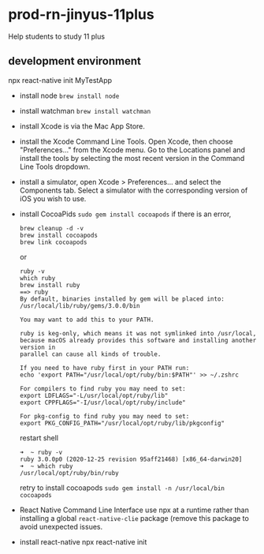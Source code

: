 # prod-rn-jinyus-11plus
Help students to study 11 plus

## development environment
npx react-native init MyTestApp

- install node 
  ```brew install node```
- install watchman 
  ```brew install watchman```

- install Xcode is via the Mac App Store.
- install the Xcode Command Line Tools. 
Open Xcode, then choose "Preferences..." from the Xcode menu. Go to the Locations panel and install the tools by selecting the most recent version in the Command Line Tools dropdown.
- install a simulator, open Xcode > Preferences... and select the Components tab. Select a simulator with the corresponding version of iOS you wish to use.

- install CocoaPids
  ```sudo gem install cocoapods```
  if there is an error, 
  ```
  brew cleanup -d -v 
  brew install cocoapods 
  brew link cocoapods
  ```
  or
  ```
  ruby -v
  which ruby
  brew install ruby
  ==> ruby
  By default, binaries installed by gem will be placed into:
  /usr/local/lib/ruby/gems/3.0.0/bin

  You may want to add this to your PATH.

  ruby is keg-only, which means it was not symlinked into /usr/local,
  because macOS already provides this software and installing another version in
  parallel can cause all kinds of trouble.

  If you need to have ruby first in your PATH run:
  echo 'export PATH="/usr/local/opt/ruby/bin:$PATH"' >> ~/.zshrc

  For compilers to find ruby you may need to set:
  export LDFLAGS="-L/usr/local/opt/ruby/lib"
  export CPPFLAGS="-I/usr/local/opt/ruby/include"

  For pkg-config to find ruby you may need to set:
  export PKG_CONFIG_PATH="/usr/local/opt/ruby/lib/pkgconfig"
  ```
  restart shell
  ```
  ➜  ~ ruby -v
  ruby 3.0.0p0 (2020-12-25 revision 95aff21468) [x86_64-darwin20]
  ➜  ~ which ruby
  /usr/local/opt/ruby/bin/ruby
  ```  
  retry to install cocoapods
  ```sudo gem install -n /usr/local/bin cocoapods```

- React Native Command Line Interface
  use npx at a runtime rather than installing a global ```react-native-clie``` package (remove this package to avoid unexpected issues.
    
- install react-native 
  npx react-native init <projectname>

